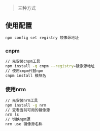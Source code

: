 > 三种方式

## 使用配置

```sh
npm config set registry 镜像源地址
```

### cnpm

```sh
// 先安装cnpm工具
npm install -g cnpm --registry=镜像源地址
// 使用cnpm代替npm
cnpm install 模块名
```

### 使用nrm

```sh
// 先安装nrm工具
npm install -g nrm
// 查看当前可用的镜像源
nrm ls
// 切换npm源
nrm use 镜像源名称
```
